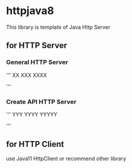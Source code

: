 # httpjava8

This library is template of Java Http Server

## for HTTP Server

### General HTTP Server

'''
    XX
    XXX
    XXXX

'''

### Create API HTTP Server

'''
    YYY
    YYYY
    YYYYY

'''


## for HTTP  Client

use Java11 HttpClient or recommend other library
